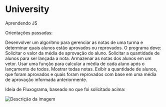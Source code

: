 # University
Aprendendo JS

Orientações passadas: 

Desenvolver um algoritmo para gerenciar as notas de uma turma e determinar quais alunos estão aprovados ou reprovados. O programa deve:
  Solicitar o valor da média de aprovação do aluno.
  Solicitar a quantidade de alunos para ser lançada a nota.
  Armazenar as notas dos alunos em um vetor.
  Usar uma função para calcular a média de cada aluno após o lançamento de todos.
  Mostrar todas notas.
  Exibir a quantidade de alunos, que foram aprovados e quais foram reprovados com base em uma média de aprovação informada anteriormente.

Ideia de Fluxograma, baseado no que foi solicitado acima:

![Descrição da imagem](C:\temp\gerenciarNotas\assets\images\notas.png)
